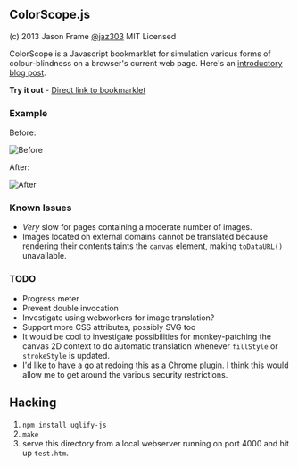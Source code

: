 ## ColorScope.js

(c) 2013 Jason Frame [@jaz303](http://twitter.com/jaz303) MIT Licensed

ColorScope is a Javascript bookmarklet for simulation various forms of colour-blindness on a browser's current web page. Here's an [introductory blog post](http://jasonframe.co.uk/logfile/2013/06/colorscope/).

__Try it out__ - [Direct link to bookmarklet](http://jasonframe.co.uk/logfile/2013/06/colorscope/#bookmarklet)

### Example

Before:

![Before](https://raw.github.com/jaz303/ColorScope.js/master/before.png)

After:

![After](https://raw.github.com/jaz303/ColorScope.js/master/after.png)

### Known Issues

  * *Very* slow for pages containing a moderate number of images.
  * Images located on external domains cannot be translated because rendering their contents taints the `canvas` element, making `toDataURL()` unavailable.

### TODO

  * Progress meter
  * Prevent double invocation
  * Investigate using webworkers for image translation?
  * Support more CSS attributes, possibly SVG too
  * It would be cool to investigate possibilities for monkey-patching the canvas 2D context to do automatic translation whenever `fillStyle` or `strokeStyle` is updated.
  * I'd like to have a go at redoing this as a Chrome plugin. I think this would allow me to get around the various security restrictions.

## Hacking

  1. `npm install uglify-js`
  2. `make`
  3. serve this directory from a local webserver running on port 4000 and hit up `test.htm`.
